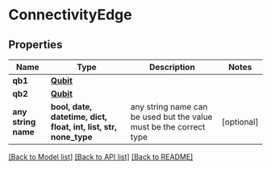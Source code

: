 # ConnectivityEdge


## Properties
Name | Type | Description | Notes
------------ | ------------- | ------------- | -------------
**qb1** | [**Qubit**](Qubit.md) |  | 
**qb2** | [**Qubit**](Qubit.md) |  | 
**any string name** | **bool, date, datetime, dict, float, int, list, str, none_type** | any string name can be used but the value must be the correct type | [optional]

[[Back to Model list]](../README.md#documentation-for-models) [[Back to API list]](../README.md#documentation-for-api-endpoints) [[Back to README]](../README.md)



